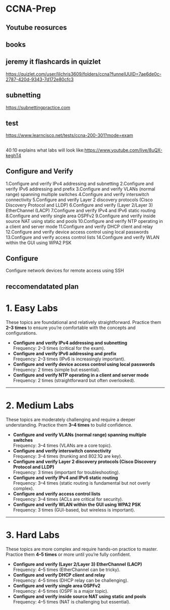 # CCNA-Prep
## Youtube reosurces
## books

## jeremy it flashcards in quizlet
https://quizlet.com/user/lilchris3609/folders/ccna?funnelUUID=7ae6de0c-2787-420d-9343-7d172e80cfc3
## subnetting
https://subnettingpractice.com
## test
https://www.learncisco.net/tests/ccna-200-301?mode=exam
##
40:10 explains what labs will look like:https://www.youtube.com/live/8uQX-keghT4
## Configure and Verify
1.Configure and verify IPv4 addressing and subnetting
2.Configure and verify IPv6 addressing and prefix
3.Configure and verify VLANs (normal range) spanning multiple switches
4.Configure and verify interswitch connectivity
5.Configure and verify Layer 2 discovery protocols (Cisco Discovery Protocol and LLDP)
6.Configure and verify (Layer 2/Layer 3) EtherChannel (LACP)
7.Configure and verify IPv4 and IPv6 static routing
8.Configure and verify single area OSPFv2
9.Configure and verify inside source NAT using static and pools
10.Configure and verify NTP operating in a client and server mode
11.Configure and verify DHCP client and relay
12.Configure and verify device access control using local passwords
13.Configure and verify access control lists
14.Configure and verify WLAN within the GUI using WPA2 PSK

## Configure
Configure network devices for remote access using SSH


## reccomendatated plan
# 1. Easy Labs

These topics are foundational and relatively straightforward. Practice them **2–3 times** to ensure you’re comfortable with the concepts and configurations.

- **Configure and verify IPv4 addressing and subnetting**  
  Frequency: 2–3 times (critical for the exam).
- **Configure and verify IPv6 addressing and prefix**  
  Frequency: 2–3 times (IPv6 is increasingly important).
- **Configure and verify device access control using local passwords**  
  Frequency: 2 times (simple but essential).
- **Configure and verify NTP operating in a client and server mode**  
  Frequency: 2 times (straightforward but often overlooked).

---

# 2. Medium Labs

These topics are moderately challenging and require a deeper understanding. Practice them **3–4 times** to build confidence.

- **Configure and verify VLANs (normal range) spanning multiple switches**  
  Frequency: 3–4 times (VLANs are a core topic).
- **Configure and verify interswitch connectivity**  
  Frequency: 3–4 times (trunking and 802.1Q are key).
- **Configure and verify Layer 2 discovery protocols (Cisco Discovery Protocol and LLDP)**  
  Frequency: 3 times (important for troubleshooting).
- **Configure and verify IPv4 and IPv6 static routing**  
  Frequency: 3–4 times (static routing is fundamental but not overly complex).
- **Configure and verify access control lists**  
  Frequency: 3–4 times (ACLs are critical for security).
- **Configure and verify WLAN within the GUI using WPA2 PSK**  
  Frequency: 3 times (GUI-based, but wireless is important).

---

# 3. Hard Labs

These topics are more complex and require hands-on practice to master. Practice them **4–5 times** or more until you’re fully confident.

- **Configure and verify (Layer 2/Layer 3) EtherChannel (LACP)**  
  Frequency: 4–5 times (EtherChannel can be tricky).
- **Configure and verify DHCP client and relay**  
  Frequency: 4–5 times (DHCP relay can be challenging).
- **Configure and verify single area OSPFv2**  
  Frequency: 4–5 times (OSPF is a major topic).
- **Configure and verify inside source NAT using static and pools**  
  Frequency: 4–5 times (NAT is challenging but essential).
